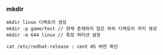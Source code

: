 ### mkdir

```
mkdir linux 디렉토리 생성
mkdir -p game/test // 현재 존재하지 않은 하위 디렉토리 까지 생성
mkdir -m 644 linux // 특정 퍼미션 설정

```



```
cat /etc/redhat-release : cent OS 버전 확인
```

